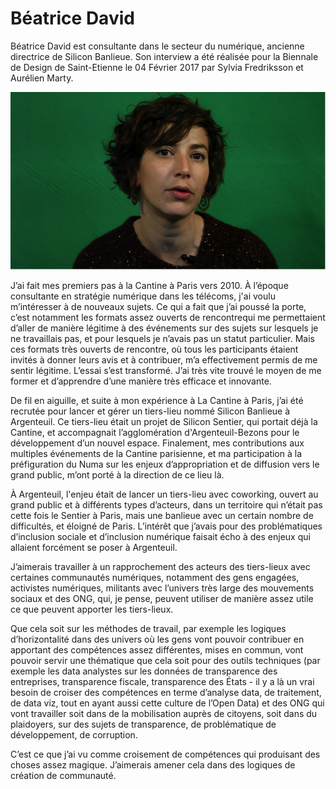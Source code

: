 # Béatrice David

Béatrice David est consultante dans le secteur du numérique, ancienne directrice de Silicon Banlieue. Son interview a été réalisée pour la Biennale de Design de Saint-Etienne le 04 Février 2017 par Sylvia Fredriksson et Aurélien Marty.

![](../.gitbook/assets/beatrice_david.png)

J’ai fait mes premiers pas à la Cantine à Paris vers 2010. À l’époque consultante en stratégie numérique dans les télécoms, j'ai voulu m’intéresser à de nouveaux sujets. Ce qui a fait que j’ai poussé la porte, c’est notamment les formats assez ouverts de rencontrequi me permettaient d’aller de manière légitime à des événements sur des sujets sur lesquels je ne travaillais pas, et pour lesquels je n’avais pas un statut particulier. Mais ces formats très ouverts de rencontre, où tous les participants étaient invités à donner leurs avis et à contribuer, m’a effectivement permis de me sentir légitime. L’essai s’est transformé. J’ai très vite trouvé le moyen de me former et d’apprendre d’une manière très efficace et innovante.

De fil en aiguille, et suite à mon expérience à La Cantine à Paris, j’ai été recrutée pour lancer et gérer un tiers-lieu nommé Silicon Banlieue à Argenteuil. Ce tiers-lieu était un projet de Silicon Sentier, qui portait déjà la Cantine, et accompagnait l’agglomération d'Argenteuil-Bezons pour le développement d’un nouvel espace. Finalement, mes contributions aux multiples événements de la Cantine parisienne, et ma participation à la préfiguration du Numa sur les enjeux d’appropriation et de diffusion vers le grand public, m’ont porté à la direction de ce lieu là.

À Argenteuil, l'enjeu était de lancer un tiers-lieu avec coworking, ouvert au grand public et à différents types d’acteurs, dans un territoire qui n’était pas cette fois le Sentier à Paris, mais une banlieue avec un certain nombre de difficultés, et éloigné de Paris. L’intérêt que j’avais pour des problématiques d’inclusion sociale et d’inclusion numérique faisait écho à des enjeux qui allaient forcément se poser à Argenteuil.

J’aimerais travailler à un rapprochement des acteurs des tiers-lieux avec certaines communautés numériques, notamment des gens engagées, activistes numériques, militants avec l’univers très large des mouvements sociaux et des ONG, qui, je pense, peuvent utiliser de manière assez utile ce que peuvent apporter les tiers-lieux.

Que cela soit sur les méthodes de travail, par exemple les logiques d’horizontalité dans des univers où les gens vont pouvoir contribuer en apportant des compétences assez différentes, mises en commun, vont pouvoir servir une thématique que cela soit pour des outils techniques \(par exemple les data analystes sur les données de transparence des entreprises, transparence fiscale, transparence des États - il y a là un vrai besoin de croiser des compétences en terme d’analyse data, de traitement, de data viz, tout en ayant aussi cette culture de l’Open Data\) et des ONG qui vont travailler soit dans de la mobilisation auprès de citoyens, soit dans du plaidoyers, sur des sujets de transparence, de problématique de développement, de corruption.

C’est ce que j’ai vu comme croisement de compétences qui produisant des choses assez magique. J’aimerais amener cela dans des logiques de création de communauté.

